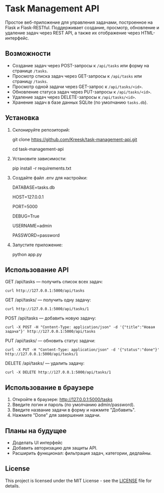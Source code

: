 # Task Management API

Простое веб-приложение для управления задачами, построенное на Flask и Flask-RESTful. Поддерживает создание, просмотр, обновление и удаление задач через REST API, а также их отображение через HTML-интерфейс.

## Возможности
- Создание задач через POST-запросы к `/api/tasks` или форму на странице `/tasks`.
- Просмотр списка задач через GET-запросы к `/api/tasks` или страницу `/tasks`.
- Просмотр одной задачи через GET-запрос к `/api/tasks/<id>`.
- Обновление статуса задач через PUT-запросы к `/api/tasks/<id>`.
- Удаление задач через DELETE-запросы к `/api/tasks/<id>`.
- Хранение задач в базе данных SQLite (по умолчанию `tasks.db`).

## Установка

1. Склонируйте репозиторий:

   git clone https://github.com/Kreesk/task-management-api.git
   
   cd task-management-api

2. Установите зависимости:

   pip install -r requirements.txt

3. Создайте файл .env для настройки:

   DATABASE=tasks.db
   
   HOST=127.0.0.1
   
   PORT=5000
   
   DEBUG=True

   USERNAME=admin
   
   PASSWORD=password
   

5. Запустите приложение:

   python app.py

## Использование API

GET /api/tasks — получить список всех задач:
    
    curl http://127.0.0.1:5000/api/tasks

GET /api/tasks/<id> — получить одну задачу:
    
    curl http://127.0.0.1:5000/api/tasks/1

POST /api/tasks — добавить новую задачу:
    
    curl -X POST -H "Content-Type: application/json" -d '{"title":"Новая задача"}' http://127.0.0.1:5000/api/tasks

PUT /api/tasks/<id> — обновить статус задачи:
    
    curl -X PUT -H "Content-Type: application/json" -d '{"status":"done"}' http://127.0.0.1:5000/api/tasks/1

DELETE /api/tasks/<id> — удалить задачу:

    curl -X DELETE http://127.0.0.1:5000/api/tasks/1

## Использование в браузере

1. Откройте в браузере: http://127.0.0.1:5000/tasks
2. Введите логин и пароль (по умолчанию admin/password).
3. Введите название задачи в форму и нажмите "Добавить".
4. Нажмите "Done" для завершения задачи.

## Планы на будущее
- Доделать UI интерфейс
- Добавить авторизацию для защиты API.
- Расширить функционал: фильтрация задач, категории, дедлайны.

## License
This project is licensed under the MIT License - see the [LICENSE](LICENSE) file for details.
